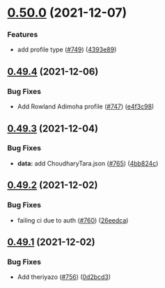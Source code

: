 # [0.50.0](https://github.com/EddieHubCommunity/LinkFree/compare/v0.49.4...v0.50.0) (2021-12-07)


### Features

* add profile type ([#749](https://github.com/EddieHubCommunity/LinkFree/issues/749)) ([4393e89](https://github.com/EddieHubCommunity/LinkFree/commit/4393e898cb0955e92ebee475cd526de8a91ce1ad))



## [0.49.4](https://github.com/EddieHubCommunity/LinkFree/compare/v0.49.3...v0.49.4) (2021-12-06)


### Bug Fixes

* Add Rowland Adimoha profile ([#747](https://github.com/EddieHubCommunity/LinkFree/issues/747)) ([e4f3c98](https://github.com/EddieHubCommunity/LinkFree/commit/e4f3c989f04a5cb1208495afc3e46735b18e2b80))



## [0.49.3](https://github.com/EddieHubCommunity/LinkFree/compare/v0.49.2...v0.49.3) (2021-12-04)


### Bug Fixes

* **data:** add ChoudharyTara.json ([#765](https://github.com/EddieHubCommunity/LinkFree/issues/765)) ([4bb824c](https://github.com/EddieHubCommunity/LinkFree/commit/4bb824c8426e8b796ce8e9ce0e9f922a53fdac3b))



## [0.49.2](https://github.com/EddieHubCommunity/LinkFree/compare/v0.49.1...v0.49.2) (2021-12-02)


### Bug Fixes

* failing ci due to auth ([#760](https://github.com/EddieHubCommunity/LinkFree/issues/760)) ([26eedca](https://github.com/EddieHubCommunity/LinkFree/commit/26eedca2b40d0aa9c5261e83a26e9754df53785f))



## [0.49.1](https://github.com/EddieHubCommunity/LinkFree/compare/v0.49.0...v0.49.1) (2021-12-02)


### Bug Fixes

* Add theriyazo ([#756](https://github.com/EddieHubCommunity/LinkFree/issues/756)) ([0d2bcd3](https://github.com/EddieHubCommunity/LinkFree/commit/0d2bcd399dd031b7bb7b311e8438cb247b152c9e))



